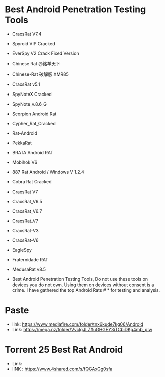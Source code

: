 # Best Android Penetration Testing Tools

* CraxsRat V7.4
* Spyroid VIP Cracked
* EverSpy V2 Crack Fixed Version
* Chinese Rat @銘羊天下
* Chinese-Rat 破解版 XMR85
* CraxsRat v5.1
* SpyNoteX Cracked
* SpyNote_v.8.6_G
* Scorpion Android Rat
* Cypher_Rat_Cracked
* Rat-Android
* PekkaRat
* BRATA Android RAT
* Mobihok V6
* 887 Rat Android / Windows V 1.2.4
* Cobra Rat Cracked
* CraxsRat V7
* CraxsRat_V6.5
* CraxsRat_V6.7
* CraxsRat_V7
* CraxsRat-V3
* CraxsRat-V6
* EagleSpy
* Fraternidade RAT
* MedusaRat v8.5


* Best Android Penetration Testing Tools, Do not use these tools on devices you do not own. Using them on devices without consent is a crime. I have gathered the top Android Rats # * for testing and analysis.


# Paste


* link: https://www.mediafire.com/folder/tnx6kude7kg06/Android
* Link: https://mega.nz/folder/VvclgJLZ#uGHGEY3iTCbiDKg4mb_pIw


# Torrent 25 Best Rat Android
* Link:
* lINK : https://www.4shared.com/s/fQGAxGg0sfa
  

